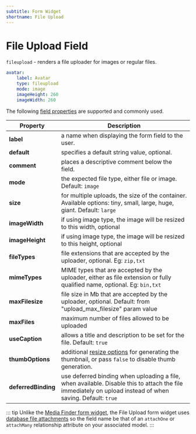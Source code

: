 ```yaml
---
subtitle: Form Widget
shortname: File Upload
---
```

# File Upload Field

`fileupload` - renders a file uploader for images or regular files.

```yaml
avatar:
    label: Avatar
    type: fileupload
    mode: image
    imageHeight: 260
    imageWidth: 260
```

The following [field properties](../form-fields.md) are supported and commonly used.

Property | Description
------------- | -------------
**label** | a name when displaying the form field to the user.
**default** | specifies a default string value, optional.
**comment** | places a descriptive comment below the field.
**mode** | the expected file type, either file or image. Default: `image`
**size** | for multiple uploads, the size of the container. Available options: tiny, small, large, huge, giant. Default: `large`
**imageWidth** | if using image type, the image will be resized to this width, optional
**imageHeight** | if using image type, the image will be resized to this height, optional
**fileTypes** | file extensions that are accepted by the uploader, optional. Eg: `zip,txt`
**mimeTypes** | MIME types that are accepted by the uploader, either as file extension or fully qualified name, optional. Eg: `bin,txt`
**maxFilesize** | file size in Mb that are accepted by the uploader, optional. Default: from "upload_max_filesize" param value
**maxFiles** | maximum number of files allowed to be uploaded
**useCaption** | allows a title and description to be set for the file. Default: `true`
**thumbOptions** | additional [resize options](../../extend/services/resizer.md) for generating the thumbnail, or pass `false` to disable thumb generation.
**deferredBinding** | use deferred binding when uploading a file, when available. Disable this to attach the file immediately on upload instead of when saving. Default: `true`

::: tip
Unlike the [Media Finder form widget](./widget-mediafinder.md), the File Upload form widget uses [database file attachments](../../extend/database/attachments.md) so the field name be that of an `attachOne` or `attachMany` relationship attribute on your associated model.
:::
